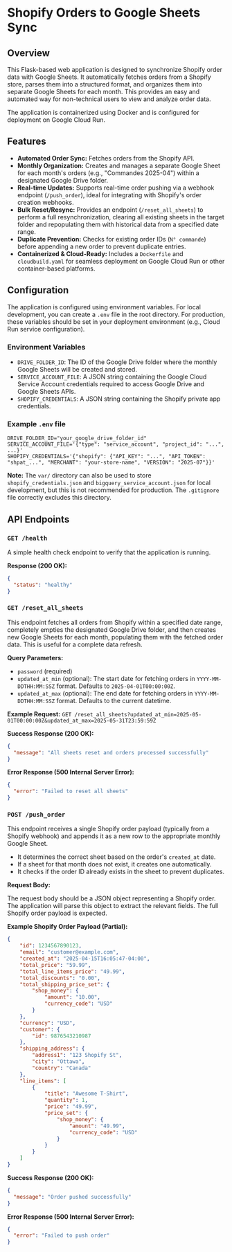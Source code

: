 # Shopify Orders to Google Sheets Sync

## Overview

This Flask-based web application is designed to synchronize Shopify order data with Google Sheets. It automatically fetches orders from a Shopify store, parses them into a structured format, and organizes them into separate Google Sheets for each month. This provides an easy and automated way for non-technical users to view and analyze order data.

The application is containerized using Docker and is configured for deployment on Google Cloud Run.

## Features

*   **Automated Order Sync:** Fetches orders from the Shopify API.
*   **Monthly Organization:** Creates and manages a separate Google Sheet for each month's orders (e.g., "Commandes 2025-04") within a designated Google Drive folder.
*   **Real-time Updates:** Supports real-time order pushing via a webhook endpoint (`/push_order`), ideal for integrating with Shopify's order creation webhooks.
*   **Bulk Reset/Resync:** Provides an endpoint (`/reset_all_sheets`) to perform a full resynchronization, clearing all existing sheets in the target folder and repopulating them with historical data from a specified date range.
*   **Duplicate Prevention:** Checks for existing order IDs (`N° commande`) before appending a new order to prevent duplicate entries.
*   **Containerized & Cloud-Ready:** Includes a `Dockerfile` and `cloudbuild.yaml` for seamless deployment on Google Cloud Run or other container-based platforms.

## Configuration

The application is configured using environment variables. For local development, you can create a `.env` file in the root directory. For production, these variables should be set in your deployment environment (e.g., Cloud Run service configuration).

### Environment Variables

*   `DRIVE_FOLDER_ID`: The ID of the Google Drive folder where the monthly Google Sheets will be created and stored.
*   `SERVICE_ACCOUNT_FILE`: A JSON string containing the Google Cloud Service Account credentials required to access Google Drive and Google Sheets APIs.
*   `SHOPIFY_CREDENTIALS`: A JSON string containing the Shopify private app credentials.

### Example `.env` file

```env
DRIVE_FOLDER_ID="your_google_drive_folder_id"
SERVICE_ACCOUNT_FILE='{"type": "service_account", "project_id": "...", ...}'
SHOPIFY_CREDENTIALS='{"shopify": {"API_KEY": "...", "API_TOKEN": "shpat_...", "MERCHANT": "your-store-name", "VERSION": "2025-07"}}'
```

**Note:** The `var/` directory can also be used to store `shopify_credentials.json` and `bigquery_service_account.json` for local development, but this is not recommended for production. The `.gitignore` file correctly excludes this directory.

## API Endpoints

### `GET /health`

A simple health check endpoint to verify that the application is running.

**Response (200 OK):**
```json
{
  "status": "healthy"
}
```

### `GET /reset_all_sheets`

This endpoint fetches all orders from Shopify within a specified date range, completely empties the designated Google Drive folder, and then creates new Google Sheets for each month, populating them with the fetched order data. This is useful for a complete data refresh.

**Query Parameters:**

*   `password` (required)
*   `updated_at_min` (optional): The start date for fetching orders in `YYYY-MM-DDTHH:MM:SSZ` format. Defaults to `2025-04-01T00:00:00Z`.
*   `updated_at_max` (optional): The end date for fetching orders in `YYYY-MM-DDTHH:MM:SSZ` format. Defaults to the current datetime.

**Example Request:**
`GET /reset_all_sheets?updated_at_min=2025-05-01T00:00:00Z&updated_at_max=2025-05-31T23:59:59Z`

**Success Response (200 OK):**
```json
{
  "message": "All sheets reset and orders processed successfully"
}
```

**Error Response (500 Internal Server Error):**
```json
{
  "error": "Failed to reset all sheets"
}
```

### `POST /push_order`

This endpoint receives a single Shopify order payload (typically from a Shopify webhook) and appends it as a new row to the appropriate monthly Google Sheet.

*   It determines the correct sheet based on the order's `created_at` date.
*   If a sheet for that month does not exist, it creates one automatically.
*   It checks if the order ID already exists in the sheet to prevent duplicates.

**Request Body:**

The request body should be a JSON object representing a Shopify order. The application will parse this object to extract the relevant fields. The full Shopify order payload is expected.

**Example Shopify Order Payload (Partial):**
```json
{
    "id": 1234567890123,
    "email": "customer@example.com",
    "created_at": "2025-04-15T16:05:47-04:00",
    "total_price": "59.99",
    "total_line_items_price": "49.99",
    "total_discounts": "0.00",
    "total_shipping_price_set": {
        "shop_money": {
            "amount": "10.00",
            "currency_code": "USD"
        }
    },
    "currency": "USD",
    "customer": {
        "id": 9876543210987
    },
    "shipping_address": {
        "address1": "123 Shopify St",
        "city": "Ottawa",
        "country": "Canada"
    },
    "line_items": [
        {
            "title": "Awesome T-Shirt",
            "quantity": 1,
            "price": "49.99",
            "price_set": {
                "shop_money": {
                    "amount": "49.99",
                    "currency_code": "USD"
                }
            }
        }
    ]
}
```

**Success Response (200 OK):**
```json
{
  "message": "Order pushed successfully"
}
```

**Error Response (500 Internal Server Error):**
```json
{
  "error": "Failed to push order"
}
```

